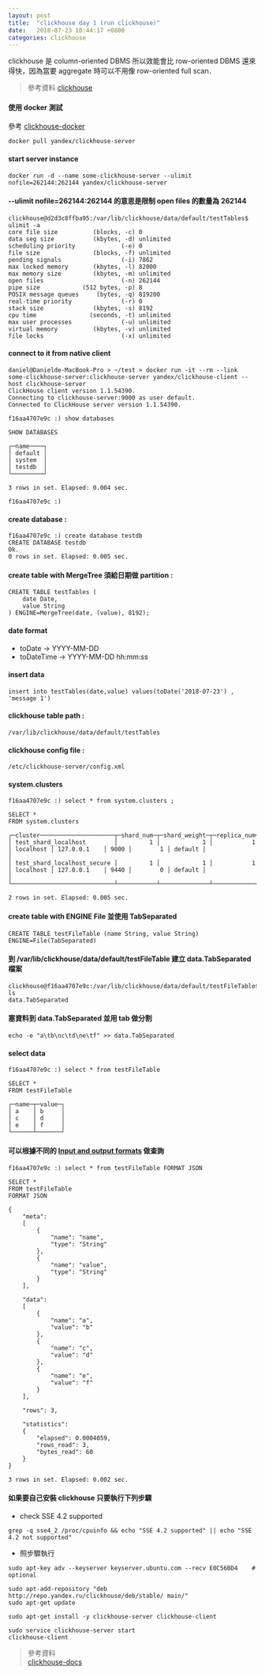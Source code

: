 ```yaml
---
layout: post
title:  "clickhouse day 1 (run clickhouse)"
date:   2018-07-23 10:44:17 +0800
categories: clickhouse
---
```


clickhouse 是 column-oriented DBMS 所以效能會比 row-oriented DBMS 還來得快，因為當要 aggregate 時可以不用像 row-oriented full scan．

> 參考資料
> [clickhouse](https://clickhouse.yandex/docs/en/)

#### 使用 docker 測試
 參考 [clickhouse-docker](https://hub.docker.com/r/yandex/clickhouse-server/)

```console
docker pull yandex/clickhouse-server
```
#### start server instance
```console
docker run -d --name some-clickhouse-server --ulimit nofile=262144:262144 yandex/clickhouse-server
```
#### --ulimit nofile=262144:262144 的意思是限制 open files 的數量為 262144

```console
clickhouse@d2d3c8ffba95:/var/lib/clickhouse/data/default/testTables$ ulimit -a
core file size          (blocks, -c) 0
data seg size           (kbytes, -d) unlimited
scheduling priority             (-e) 0
file size               (blocks, -f) unlimited
pending signals                 (-i) 7862
max locked memory       (kbytes, -l) 82000
max memory size         (kbytes, -m) unlimited
open files                      (-n) 262144
pipe size            (512 bytes, -p) 8
POSIX message queues     (bytes, -q) 819200
real-time priority              (-r) 0
stack size              (kbytes, -s) 8192
cpu time               (seconds, -t) unlimited
max user processes              (-u) unlimited
virtual memory          (kbytes, -v) unlimited
file locks                      (-x) unlimited
```

#### connect to it from native client

```console
daniel@Danielde-MacBook-Pro > ~/test > docker run -it --rm --link some-clickhouse-server:clickhouse-server yandex/clickhouse-client --host clickhouse-server
ClickHouse client version 1.1.54390.
Connecting to clickhouse-server:9000 as user default.
Connected to ClickHouse server version 1.1.54390.

f16aa4707e9c :) show databases

SHOW DATABASES

┌─name────┐
│ default │
│ system  │
│ testdb  │
└─────────┘

3 rows in set. Elapsed: 0.004 sec.

f16aa4707e9c :)
```

#### create database : 

```console
f16aa4707e9c :) create database testdb
CREATE DATABASE testdb
Ok.
0 rows in set. Elapsed: 0.005 sec.
```

#### create table with MergeTree 須給日期做 partition : 

```console
CREATE TABLE testTables (
    date Date,
    value String
) ENGINE=MergeTree(date, (value), 8192);
```

#### date format 
* toDate -> YYYY-MM-DD
* toDateTime -> YYYY-MM-DD hh:mm:ss

#### insert data
```console
insert into testTables(date,value) values(toDate('2018-07-23') , 'message 1')
```

#### clickhouse table path :  
```console
/var/lib/clickhouse/data/default/testTables
```
#### clickhouse config file :  
```console
/etc/clickhouse-server/config.xml
```

#### system.clusters
```console
f16aa4707e9c :) select * from system.clusters ;

SELECT *
FROM system.clusters

┌─cluster─────────────────────┬─shard_num─┬─shard_weight─┬─replica_num─┬─host_name─┬─host_address─┬─port─┬─is_local─┬─user────┬─default_database─┐
│ test_shard_localhost        │         1 │            1 │           1 │ localhost │ 127.0.0.1    │ 9000 │        1 │ default │                  │
│ test_shard_localhost_secure │         1 │            1 │           1 │ localhost │ 127.0.0.1    │ 9440 │        0 │ default │                  │
└─────────────────────────────┴───────────┴──────────────┴─────────────┴───────────┴──────────────┴──────┴──────────┴─────────┴──────────────────┘

2 rows in set. Elapsed: 0.005 sec.
```

#### create table with ENGINE File 並使用 TabSeparated
```console
CREATE TABLE testFileTable (name String, value String) ENGINE=File(TabSeparated)
```
#### 到 /var/lib/clickhouse/data/default/testFileTable 建立 data.TabSeparated 檔案
```console
clickhouse@f16aa4707e9c:/var/lib/clickhouse/data/default/testFileTable$ ls
data.TabSeparated
```
#### 塞資料到 data.TabSeparated 並用 tab 做分割
```console
echo -e "a\tb\nc\td\ne\tf" >> data.TabSeparated
```
#### select data
```console
f16aa4707e9c :) select * from testFileTable

SELECT *
FROM testFileTable

┌─name─┬─value─┐
│ a    │ b     │
│ c    │ d     │
│ e    │ f     │
└──────┴───────┘
```
#### 可以根據不同的 [Input and output formats](https://clickhouse.yandex/docs/en/interfaces/formats/) 做查詢
```console
f16aa4707e9c :) select * from testFileTable FORMAT JSON

SELECT *
FROM testFileTable
FORMAT JSON

{
	"meta":
	[
		{
			"name": "name",
			"type": "String"
		},
		{
			"name": "value",
			"type": "String"
		}
	],

	"data":
	[
		{
			"name": "a",
			"value": "b"
		},
		{
			"name": "c",
			"value": "d"
		},
		{
			"name": "e",
			"value": "f"
		}
	],

	"rows": 3,

	"statistics":
	{
		"elapsed": 0.0004059,
		"rows_read": 3,
		"bytes_read": 60
	}
}

3 rows in set. Elapsed: 0.002 sec.
```


#### 如果要自己安裝 clickhouse 只要執行下列步驟
* check SSE 4.2 supported

```console
grep -q sse4_2 /proc/cpuinfo && echo "SSE 4.2 supported" || echo "SSE 4.2 not supported"
```
* 照步驟執行

```console
sudo apt-key adv --keyserver keyserver.ubuntu.com --recv E0C56BD4    # optional

sudo apt-add-repository "deb http://repo.yandex.ru/clickhouse/deb/stable/ main/"
sudo apt-get update

sudo apt-get install -y clickhouse-server clickhouse-client

sudo service clickhouse-server start
clickhouse-client

```

> 參考資料  
> [clickhouse-docs](http://clickhouse-docs.readthedocs.io/en/latest/getting_started.html)




